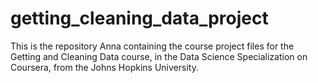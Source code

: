 # getting_cleaning_data_project
This is the repository Anna containing the  course project files for the Getting and Cleaning Data course, in the Data Science Specialization on Coursera, from the Johns Hopkins University.

